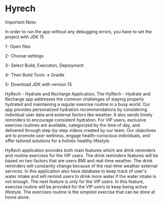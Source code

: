 # Hyrech
Important Note:

In order to run the app without any debugging errors, you have to set the project with JDK 15

1- Open files

2- Choose settings

3- Select Build, Execution, Deployment

4- Then Build Tools -> Gradle

5- Download JDK with version 15


HyRech - Hydrate and Recharge Application, The HyRech - Hydrate and Recharge app addresses the common challenges of staying properly hydrated and maintaining a regular exercise routine in a busy world. Our app provides personalized hydration recommendations by considering individual user data and external factors like weather. It also sends timely reminders to encourage consistent hydration. For VIP users, exclusive exercise routines are available, categorized by the time of day, and delivered through step-by-step videos created by our team. Our objectives are to promote user wellness, engage health-conscious individuals, and offer tailored solutions for a holistic healthy lifestyle.

HyRech application provides both main features which are drink reminders and routine exercises for the VIP users. The drink reminders features will be based on two factors that are users BMI and real-time weather. The drink reminders will constantly change because of the real-time weather external services. In this application also have database to keep track of user's water intake and will remind users to drink more water if the water intake is not enough. The next feature is only for the VIP users. In this feature, exercise routine will be provided for the VIP users to keep being active lifestyle. The exercises routine is the simplest exercise that can be done at home alone.
